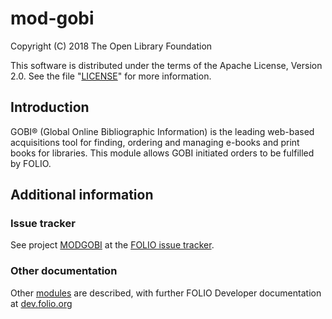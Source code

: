 # mod-gobi

Copyright (C) 2018 The Open Library Foundation

This software is distributed under the terms of the Apache License,
Version 2.0. See the file "[LICENSE](LICENSE)" for more information.

## Introduction

GOBI® (Global Online Bibliographic Information) is the leading web-based
acquisitions tool for finding, ordering and managing e-books and print books
for libraries. This module allows GOBI initiated orders to be fulfilled by
FOLIO.

## Additional information

### Issue tracker

See project [MODGOBI](https://issues.folio.org/browse/MODGOBI)
at the [FOLIO issue tracker](https://dev.folio.org/guidelines/issue-tracker).

### Other documentation

Other [modules](https://dev.folio.org/source-code/#server-side) are described,
with further FOLIO Developer documentation at
[dev.folio.org](https://dev.folio.org/)
